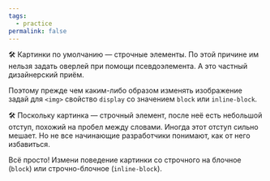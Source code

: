 ```yaml
---
tags:
  - practice
permalink: false
---
```


🛠 Картинки по умолчанию — строчные элементы. По этой причине им нельзя задать оверлей при помощи псевдоэлемента. А это частный дизайнерский приём.

Поэтому прежде чем каким-либо образом изменять изображение задай для `<img>` свойство `display` со значением `block` или `inline-block`.

🛠 Поскольку картинка — строчный элемент, после неё есть небольшой отступ, похожий на пробел между словами. Иногда этот отступ сильно мешает. Но не все начинающие разработчики понимают, как от него избавиться.

Всё просто! Измени поведение картинки со строчного на блочное (`block`) или строчно-блочное (`inline-block`).
